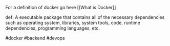 For a definition of docker go here [[What is Docker]] 

def: A executable package that contains all of the necessary dependencies such as operating system, libraries, system tools, code, runtime dependencies, programming languages, etc. 

#docker #backend #devops 